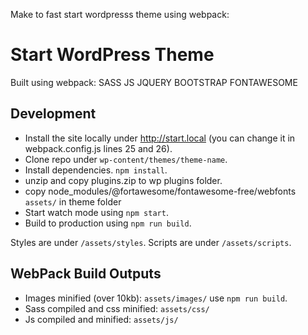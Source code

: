 Make to fast start wordpresss theme using webpack:

# Start WordPress Theme
Built using webpack:
SASS
JS
JQUERY
BOOTSTRAP
FONTAWESOME

## Development

- Install the site locally under http://start.local (you can change it in webpack.config.js lines 25 and 26).
- Clone repo under `wp-content/themes/theme-name`.
- Install dependencies. `npm install`.
- unzip and copy plugins.zip to wp plugins folder.
- copy node_modules/@fortawesome/fontawesome-free/webfonts `assets/` in theme folder
- Start watch mode using `npm start`.
- Build to production using `npm run build`.

Styles are under `/assets/styles`.
Scripts are under `/assets/scripts`.


## WebPack Build Outputs

- Images minified (over 10kb): `assets/images/` use `npm run build`.
- Sass compiled and css minified: `assets/css/`
- Js compiled and minified: `assets/js/`